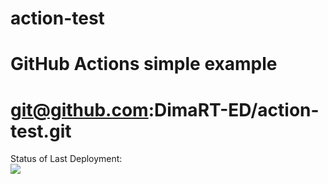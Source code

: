 # action-test
# GitHub Actions simple example
# git@github.com:DimaRT-ED/action-test.git

Status of Last Deployment:<br>
<img src="https://github.com/DimaRT-ED/action-test/workflows/first_action/badge.svg?branch=master"><br>
